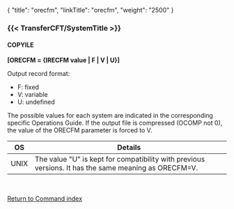 {
    "title": "orecfm",
    "linkTitle": "orecfm",
    "weight": "2500"
}<span id="orecfm"></span>

### {{< TransferCFT/SystemTitle  >}}

#### COPYILE

****[ORECFM = {<span class="underline">IRECFM value</span> &#124; F &#124;
V &#124; U}]****

Output record format:

- F:
    fixed
- V:
    variable
- U:
    undefined

The possible values for each system are indicated in the corresponding
specific Operations Guide. If the output file is compressed (OCOMP
not 0), the value of the ORECFM parameter is forced
to V.


| OS  | Details  |
| --- | --- |
| UNIX | The value &quot;U&quot; is kept for compatibility with previous versions. It has the same meaning as ORECFM=V. |


 

[Return to Command index](../../)
